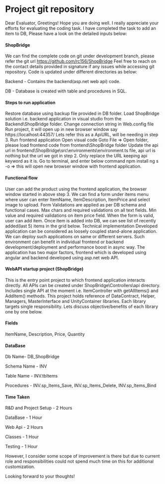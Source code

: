 # Project git repository
Dear Evaluator, Greetings!
Hope you are doing well. I really appreciate your efforts for evaluating the coding task. I have completed the task to add an item to DB, Please have a look on the detailed inputs below:
#### ShopBridge
We can find the complete code on git under development branch, please refer the git url https://github.com/rc156/ShopBridge Feel free to reach on the contact details provided in signature if any issues while accessing git repository. Code is updated under different directories as below:

Backend - Contains the backend(asp.net web api) code.

DB - Database is created with table and procedures in SQL.

#### Steps to run application
Restore database using backup file provided in DB folder.
Load ShopBridge solution i.e. backend application in visual studio from the Backend\ShopBridge folder.
Change connection string in Web.config file
Run project, it will open up in new browser window say https://localhost:44357/ Lets refer this as a ApiURL, will be needing in step 3.
Run frontend application
Open visual code
Goto File => Open folder, please load frontend code from frontend\ShopBridge folder
Update the api url in frontend\ShopBridge\src\environments\environment.ts file, api url is nothing but the url we got in step 2. Only replace the URL keeping api keyword as it is.
Go to terminal, and enter below command
npm install
ng s -o => this will open new browser window with frontend application.

#### Functional flow
User can add the product using the frontend application, the browser window started in above step 3.
We can find a form under items menu where user can enter ItemName, ItemDescription, ItemPrice and select image to upload.
Form Validations are applied as per DB schema and functional cases.
Max chars and required validations on all text fields.
Min value and required validations on item price field.
When the form is valid, user can add item. Once item is added into DB, we can see list of recently added(last 5) items in the grid below.
Technical implementation
Developed application can be considered as loosely coupled stand-alone application. We can deploy such applications on same or different servers. Such environment can benefit in individual frontend or backend development/deployment and performance boost in async way. The application has two major factors, frontend which is developed using angular and backend developed using asp.net web API.

#### WebAPI startup project (ShopBridge)

This is the entry point project to which frontend application interacts directly.
All APIs can be created under ShopBridge\Controllers\api directory.
Includes single API at the moment i.e. ItemController with getAllItems() and AddItem() methods.
This project holds reference of DataContract, Helper, Managers, MasterInterface and UnityContainer libraries. Each library targets single responsibility. Lets discuss objective/benefits of each library one by one below.

#### Fields
ItemName, Description, Price, Quantity 

#### DataBase
Db Name- DB_ShopBridge

Schema Name - INV

Table Name - INV.tbItems

Procedures - INV.sp_Items_Save, INV.sp_Items_Delete, INV.sp_Items_Bind
 
#### Time Taken
R&D and Project Setup - 2 Hours

DataBase - 1 Hour

Web Api - 2 Hours

Classes - 1 Hour

Testing - 1 Hour

However, I consider some scope of improvement is there but due to current role and responsibilities could not spend much time on this for additional customization.


Looking forward to your thoughts!
